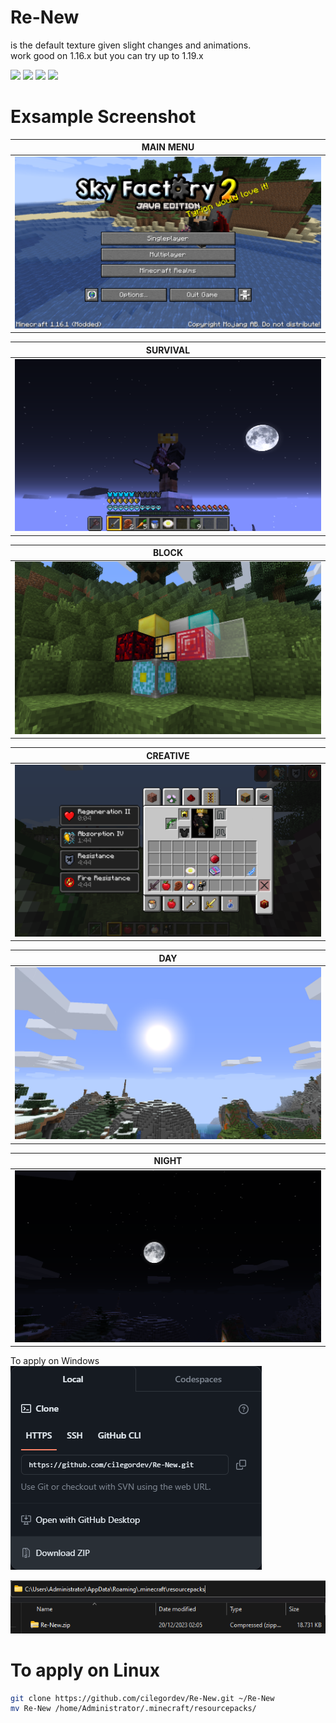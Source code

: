 # Re-New
is the default texture given slight changes and animations. </br>
work good on 1.16.x but you can try up to 1.19.x

<img src="https://static.wikia.nocookie.net/minecraft_gamepedia/images/2/26/Netherite_Ingot_JE1_BE2.png/revision/latest?cb=20220318055311)https://static.wikia.nocookie.net/minecraft_gamepedia/images/2/26/Netherite_Ingot_JE1_BE2.png/revision/latest?cb=20220318055311" width="32"/> <img src="https://static.wikia.nocookie.net/minecraft_gamepedia/images/0/08/Amethyst_Cluster_%28texture%29_JE1_BE1.png/revision/latest?cb=20201107040306" width="32"/> <img src="https://static.wikia.nocookie.net/minecraft_gamepedia/images/e/e5/Cobbled_Deepslate.png/revision/latest?cb=20220112085632" width="32"/> <img src="https://static.wikia.nocookie.net/minecraft_gamepedia/images/6/6c/Sculk_Sensor_JE1.gif/revision/latest?cb=20230324043632" width="32"/> 

# Exsample Screenshot

|  MAIN MENU  |
|---------|
|  ![](src/menu.png)  |

|  SURVIVAL  |
|---------|
|  ![](src/survival.png)  |

|  BLOCK  |
|---------|
|  ![](src/block.png)  |

|  CREATIVE  |
|---------|
|  ![](src/creative.png)  |

|  DAY  |
|---------|
|  ![](src/day.png)  |

|  NIGHT  |
|---------|
|  ![](src/night.png)  |

To apply on Windows
![](src/windows.png)

![](src/windows-folder.png)

# To apply on Linux
```zsh
git clone https://github.com/cilegordev/Re-New.git ~/Re-New
mv Re-New /home/Administrator/.minecraft/resourcepacks/
```